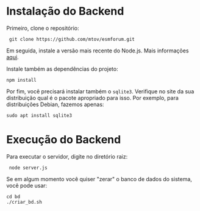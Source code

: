 # Instalação do Backend

Primeiro, clone o repositório:

``` git clone https://github.com/mtov/esmforum.git```

Em seguida, instale a versão mais recente do Node.js. Mais informações [aqui](https://nodejs.org/en/download).

Instale também as dependências do projeto:

```console
npm install 
```
Por fim, você precisará instalar também o ```sqlite3```. Verifique no site da sua distribuição qual é o pacote apropriado para isso. Por exemplo, para distribuições Debian, fazemos apenas:

```console
sudo apt install sqlite3
```

# Execução do Backend

Para executar o servidor, digite no diretório raiz:

``` node server.js```

Se em algum momento você quiser "zerar" o banco de dados do sistema, você pode usar:

```
cd bd
./criar_bd.sh
```
